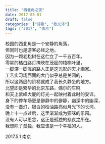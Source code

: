 ```yaml
---
title: "西北角之夜"
date: 2017-05-01
draft: false
categories: ["诗歌", "散文诗"]
tags: ["2017", "南京"]
---
```


校园的西北角是一个安静的角落，  
但同时也是游客必经之地，  
因为一颗老松树在这伫立了一千五百年。  
零星的橘白路灯掩映在茂密的梧桐叶里，  
一脚深一脚浅的路人正是这光影的天才画家。  
工艺实习场西面的大门似乎总是关闭的，  
所以这两层的阶梯就成了我长久静坐的地方。  
北望即是繁华的北京东路，偶尔的车鸣  
和天上紫峰大厦的灯光一起映衬着此时的安详。  
身下的停车场更是僻静中的僻静，幽深中的幽深，  
没有一盏灯，银白的柏油路亮似月光下的长河。  
晚上十一点过后，这里渐渐成为猫咪的乐园。  
没有人可以思念，这正是孤独的悲哀之所在。  
我想除了孤独，我应该是一个幸福的人。  

2017.5.1 南京  
